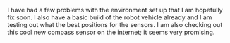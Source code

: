 I have had a few problems with the environment set up that I am hopefully fix soon. I also have a basic build of the robot vehicle already and I am testing out what the best positions for the sensors. I am also checking out this cool new compass sensor on the internet; it seems very promising.
